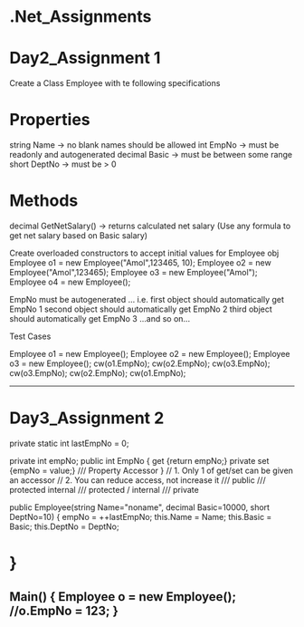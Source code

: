 # .Net_Assignments

# Day2_Assignment 1

Create a Class Employee with te following specifications


Properties
===========
string Name -> no blank names should be allowed
int EmpNo -> must be readonly and autogenerated
decimal Basic -> must be between some range
short DeptNo -> must be > 0

Methods
========
decimal GetNetSalary() -> returns calculated net salary (Use any formula to get net salary based on Basic salary)


Create overloaded constructors to accept initial values for Employee obj
Employee o1 = new Employee("Amol",123465, 10);
Employee o2 = new Employee("Amol",123465);
Employee o3 = new Employee("Amol");
Employee o4 = new Employee();




EmpNo must be autogenerated ... i.e.
first object should automatically get EmpNo 1
second object should automatically get EmpNo 2
third object should automatically get EmpNo 3
...and so on...

Test Cases

Employee o1 = new Employee();
Employee o2 = new Employee();
Employee o3 = new Employee();
cw(o1.EmpNo);
cw(o2.EmpNo);
cw(o3.EmpNo);
cw(o3.EmpNo);
cw(o2.EmpNo);
cw(o1.EmpNo);


-------------------------------------------------------------------------------------------------

# Day3_Assignment 2

private static int lastEmpNo = 0;

private int empNo;
public int EmpNo
{
	get {return empNo;}
	private set {empNo = value;}   /// Property Accessor
}
// 1. Only 1 of get/set can be given an accessor
// 2. You can reduce access, not increase it
/// public
/// protected internal
/// protected / internal
/// private


public Employee(string Name="noname", decimal Basic=10000, short DeptNo=10)
{
	empNo = ++lastEmpNo;
	this.Name = Name;
	this.Basic = Basic;
	this.DeptNo = DeptNo;

}
==================
Main()
{
	Employee o = new Employee();
	//o.EmpNo = 123;
}
--------------------------------------------------------